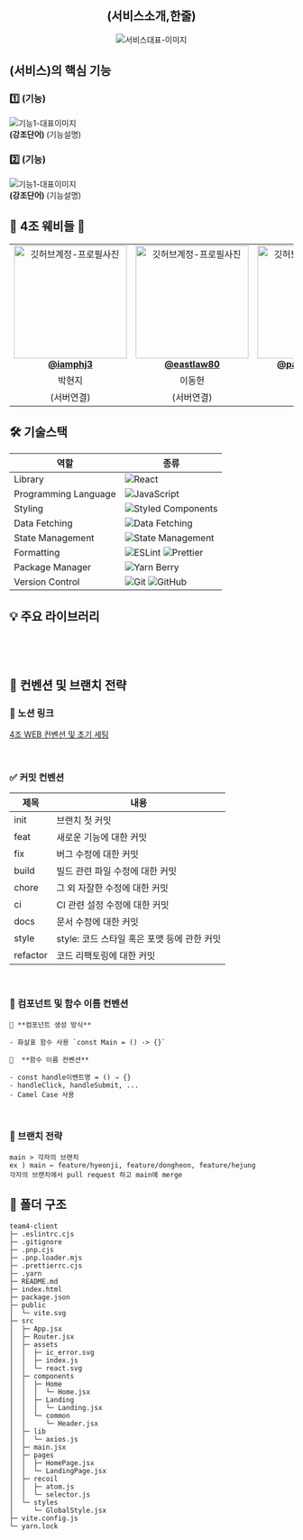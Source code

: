 <div align="center">

<h2> (서비스소개,한줄) </h2>

<img src=""  alt="서비스대표-이미지" />

</div>

<h2> (서비스)의 핵심 기능 </h2>

<h3> 1️⃣ (기능) </h3>
<img src=""  alt="기능1-대표이미지" />
<div ><strong> (강조단어) </strong> (기능설명)  <br/></div>


<h3> 2️⃣ (기능) </h3>
<img src=""  alt="기능1-대표이미지" />
<div ><strong> (강조단어) </strong> (기능설명)  <br/></div>


<h2> 💙 4조 웨비들 💙 </h2>

<table align="center">
    <tr align="center">
        <td style="min-width: 150px;">
            <a href="https://github.com/iamphj3">
              <img src="https://github.com/GO-SOPT-SOPTKATHON-TEAM4/team4-client/assets/73213437/f593839c-e992-468c-bb9a-83ff12afe8e5" width="200" alt="깃허브계정-프로필사진">
              <br />
              <b>@iamphj3</b>
            </a>
        </td>
      <td style="min-width: 150px;">
            <a href="https://github.com/eastlaw80">
              <img src="https://github.com/GO-SOPT-SOPTKATHON-TEAM4/team4-client/assets/73213437/28013d10-53ef-4e58-8af2-f1fb370234af" width="200" alt="깃허브계정-프로필사진">
              <br />
              <b>@eastlaw80</b>
            </a>
        </td>
      <td style="min-width: 150px;">
            <a href="https://github.com/parkheeddong">
              <img src="https://github.com/GO-SOPT-SOPTKATHON-TEAM4/team4-client/assets/73213437/f9d84b98-39ff-4789-b126-4b852860c591" width="200" alt="깃허브계정-프로필사진">
              <br />
              <b>@parkheeddong</b>
            </a>
        </td>
    </tr>
    <tr align="center">
        <td>
            박현지 <br/>
      </td>
       <td>
            이동헌 <br/>
      </td>
       <td>
            박희정 <br/>
      </td>
    </tr>
  	<tr align="center">
        <td>
            (서버연결) <br/>
      </td>
       <td>
            (서버연결) <br/>
      </td>
       <td>
            (서버연결) <br/>
      </td>
    </tr>
</table>

<h2> 🛠 기술스택 </h2>

| 역할                 | 종류                                                                                                                                                                                                              |
| -------------------- | ----------------------------------------------------------------------------------------------------------------------------------------------------------------------------------------------------------------- |
| Library              | ![React](https://img.shields.io/badge/React-61DAFB?style=for-the-badge&logo=React&logoColor=black)                                                                                                                |
| Programming Language | ![JavaScript](https://img.shields.io/badge/JavaScript-F7DF1E.svg?style=for-the-badge&logo=JavaScript&logoColor=black)                                                                                             |
| Styling              | ![Styled Components](https://img.shields.io/badge/styled--components-DB7093?style=for-the-badge&logo=styled-components&logoColor=white)                                                                           |
| Data Fetching        | ![Data Fetching](https://img.shields.io/badge/Axios-5A29E4?style=for-the-badge&logo=Axios&logoColor=white)                                                                                                        |
| State Management     | ![State Management](https://img.shields.io/badge/recoil-f26b00?style=for-the-badge&logo=Recoil)                                                                                                                   |
| Formatting           | ![ESLint](https://img.shields.io/badge/ESLint-4B3263?style=for-the-badge&logo=eslint&logoColor=white) ![Prettier](https://img.shields.io/badge/Prettier-F7B93E?style=for-the-badge&logo=prettier&logoColor=white) |
| Package Manager      | ![Yarn Berry](https://img.shields.io/badge/Yarn_Berry-2C8EBB?style=for-the-badge&logo=yarn&logoColor=white)                                                                                                       |
| Version Control      | ![Git](https://img.shields.io/badge/git-%23F05033.svg?style=for-the-badge&logo=git&logoColor=white) ![GitHub](https://img.shields.io/badge/github-%23121011.svg?style=for-the-badge&logo=github&logoColor=white)  |

<h2> 💡 주요 라이브러리 </h2>

```
   
```

<br/>

<h2>  📄 컨벤션 및 브랜치 전략 </h2>

### **🔗 노션 링크**
[4조 WEB 컨벤션 및 초기 세팅](https://www.notion.so/parkhyeonji/4-WEB-7963ee2a9b294443900df668506eedf1?pvs=4)

<br/>

### **✅ 커밋 컨벤션**

| 제목     | 내용                                        |
| -------- | ------------------------------------------- |
| init     | 브랜치 첫 커밋                              |
| feat     | 새로운 기능에 대한 커밋                     |
| fix      | 버그 수정에 대한 커밋                       |
| build    | 빌드 관련 파일 수정에 대한 커밋             |
| chore    | 그 외 자잘한 수정에 대한 커밋               |
| ci       | CI 관련 설정 수정에 대한 커밋               |
| docs     | 문서 수정에 대한 커밋                       |
| style    | style: 코드 스타일 혹은 포맷 등에 관한 커밋 |
| refactor | 코드 리팩토링에 대한 커밋                   |

<br/>

### **🍞 컴포넌트 및 함수 이름 컨벤션**

    🐥 **컴포넌트 생성 방식**

    - 화살표 함수 사용 `const Main = () -> {}`

    🐳  **함수 이름 컨벤션**

    - const handle이벤트명 = () ⇒ {}
    - handleClick, handleSubmit, ...
    - Camel Case 사용

<br/>

### 🌟 브랜치 전략

    main > 각자의 브랜치
    ex ) main ← feature/hyeonji, feature/dongheon, feature/hejung
    각자의 브랜치에서 pull request 하고 main에 merge


<h2> 📁 폴더 구조 </h2>

```
team4-client
├─ .eslintrc.cjs
├─ .gitignore
├─ .pnp.cjs
├─ .pnp.loader.mjs
├─ .prettierrc.cjs
├─ .yarn
├─ README.md
├─ index.html
├─ package.json
├─ public
│  └─ vite.svg
├─ src
│  ├─ App.jsx
│  ├─ Router.jsx
│  ├─ assets
│  │  ├─ ic_error.svg
│  │  ├─ index.js
│  │  └─ react.svg
│  ├─ components
│  │  ├─ Home
│  │  │  └─ Home.jsx
│  │  ├─ Landing
│  │  │  └─ Landing.jsx
│  │  └─ common
│  │     └─ Header.jsx
│  ├─ lib
│  │  └─ axios.js
│  ├─ main.jsx
│  ├─ pages
│  │  ├─ HomePage.jsx
│  │  └─ LandingPage.jsx
│  ├─ recoil
│  │  ├─ atom.js
│  │  └─ selector.js
│  └─ styles
│     └─ GlobalStyle.jsx
├─ vite.config.js
└─ yarn.lock
```


<br/>
